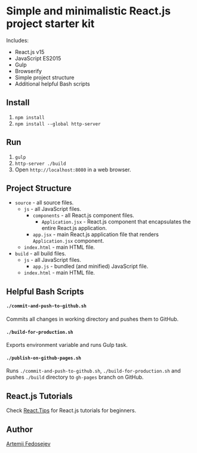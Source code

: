 # Simple and minimalistic React.js project starter kit

Includes:
+ React.js v15
+ JavaScript ES2015
+ Gulp
+ Browserify
+ Simple project structure
+ Additional helpful Bash scripts

## Install

1. `npm install`
2. `npm install --global http-server`

## Run

1. `gulp`
2. `http-server ./build`
3. Open `http://localhost:8080` in a web browser.

## Project Structure

+ `source` - all source files.
  + `js` - all JavaScript files.
    + `components` - all React.js component files.
      + `Application.jsx` - React.js component that encapsulates the entire React.js application.
    + `app.jsx` - main React.js application file that renders `Application.jsx` component.
  + `index.html` - main HTML file.
+ `build` - all build files.
  + `js` - all JavaScript files.
    + `app.js` - bundled (and minified) JavaScript file.
  + `index.html` - main HTML file.

## Helpful Bash Scripts

#### `./commit-and-push-to-github.sh`

Commits all changes in working directory and pushes them to GitHub.


#### `./build-for-production.sh`

Exports environment variable and runs Gulp task.

#### `./publish-on-github-pages.sh`

Runs `./commit-and-push-to-github.sh`, `./build-for-production.sh` and pushes `./build` directory to `gh-pages` branch on GitHub.

## React.js Tutorials

Check [React.Tips](http://react.tips) for React.js tutorials for beginners.

## Author

[Artemij Fedosejev](http://artemij.com)